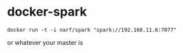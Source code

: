 # docker-spark

```
docker run -t -i narf/spark "spark://192.168.11.6:7077"
```

or whatever your master is

